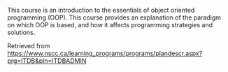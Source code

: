 This course is an introduction to the essentials of object oriented programming (OOP). This course provides an explanation of the paradigm on which OOP is based, and how it affects programming strategies and solutions.


Retrieved from https://www.nscc.ca/learning_programs/programs/plandescr.aspx?prg=ITDB&pln=ITDBADMIN
